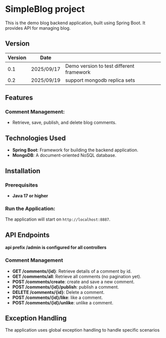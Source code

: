 
# SimpleBlog project

This is the demo blog backend application, built using Spring Boot. It provides API for managing blog. 

## Version
| Version | Date       |                                          |                                                                        
|---------|------------|------------------------------------------|
| 0.1     | 2025/09/17 | Demo version to test different framework |   
| 0.2     | 2025/09/19 | support mongodb replica sets             |  


## Features

### Comment Management:
- Retrieve, save, publish, and delete blog comments.

## Technologies Used
- **Spring Boot**: Framework for building the backend application.
- **MongoDB**: A document-oriented NoSQL database.


## Installation

### Prerequisites
- **Java 17 or higher**

### Run the Application:

The application will start on `http://localhost:8887`.


## API Endpoints
#### api prefix /admin is configured for all controllers

### Comment Management
- **GET /comments/{id}**: Retrieve details of a comment by id.
- **GET /comments/all**: Retrieve all comments (no pagination yet).
- **POST /comments/create**: create and save a new comment.
- **POST /comments/{id}/publish**: publish a comment.
- **DELETE /comments/{id}**: Delete a comment.
- **POST /comments/{id}/like**: like a comment.
- **POST /comments/{id}/unlike**: unlike a comment.


## Exception Handling
The application uses global exception handling to handle specific scenarios
